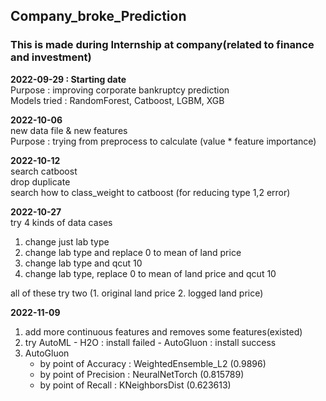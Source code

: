 ## Company_broke_Prediction
### This is made during Internship at company(related to finance and investment) 
  
  

**2022-09-29 : Starting date**  
Purpose : improving corporate bankruptcy prediction  
Models tried : RandomForest, Catboost, LGBM, XGB


**2022-10-06**  
new data file & new features  
Purpose : trying from preprocess to calculate (value * feature importance)

**2022-10-12**  
search catboost  
drop duplicate  
search how to class_weight to catboost (for reducing type 1,2 error)

**2022-10-27**  
try 4 kinds of data cases  
1. change just lab type  
2. change lab type and replace 0 to mean of land price  
3. change lab type and qcut 10  
4. change lab type, replace 0 to mean of land price and qcut 10  

all of these try two (1. original land price 2. logged land price)


**2022-11-09**
1. add more continuous features and removes some features(existed)
2. try AutoML - H2O : install failed
              - AutoGluon : install success
3. AutoGluon
      - by point of Accuracy  : WeightedEnsemble_L2 (0.9896)
      - by point of Precision : NeuralNetTorch  (0.815789)
      - by point of Recall    : KNeighborsDist  (0.623613)
